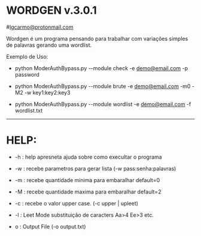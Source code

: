 # WORDGEN v.3.0.1

#lgcarmo@protonmail.com


Wordgen é um programa pensando para trabalhar com variações simples de palavras gerando uma wordlist.

Exemplo de Uso:

  * python ModerAuthBypass.py --module check -e demo@email.com -p password
  
  * python ModerAuthBypass.py --module brute -e demo@email.com -m0 -M2 -w key1:key2:key3
  
  * python ModerAuthBypass.py --module wordlist -e demo@email.com -f wordlist.txt

_________________________________________________________________________

# HELP:

* -h : help apresneta ajuda sobre como execultar o programa

* -w : recebe parametros para gerar lista (-w pass:senha:palavras)

* -m : recebe quantidade minima para embaralhar default=0

* -M : recebe quantidade maxima para embaralhar default=2

* -c : recebe o valor upper case. (-c upper | upleet)

* -l : Leet Mode substituição de caracters Aa>4 Ee>3 etc.

* o : Output File (-o output.txt)
